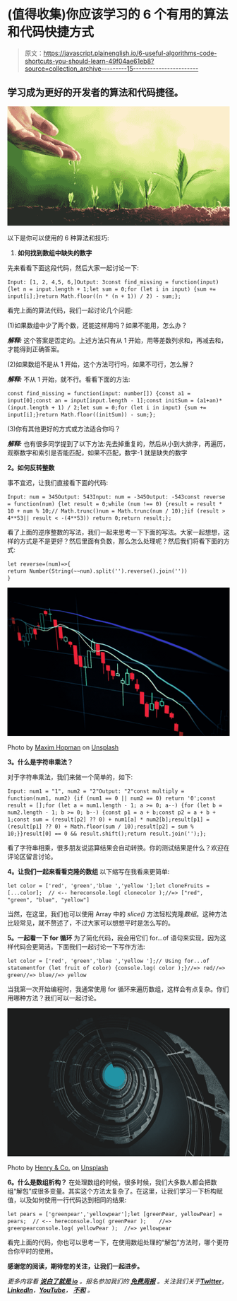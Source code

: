 # (值得收集)你应该学习的 6 个有用的算法和代码快捷方式

> 原文：<https://javascript.plainenglish.io/6-useful-algorithms-code-shortcuts-you-should-learn-49f04ae61eb8?source=collection_archive---------15----------------------->

## 学习成为更好的开发者的算法和代码捷径。

![](img/924ff536425311a5869776d3bf6dd129.png)

以下是你可以使用的 6 种算法和技巧:

1.  **如何找到数组中缺失的数字**

先来看看下面这段代码，然后大家一起讨论一下:

```
Input: [1, 2, 4,5, 6,]Output: 3const find_missing = function(input) {let n = input.length + 1;let sum = 0;for (let i in input) {sum += input[i];}return Math.floor((n * (n + 1)) / 2) - sum;};
```

看完上面的算法代码，我们一起讨论几个问题:

(1)如果数组中少了两个数，还能这样用吗？如果不能用，怎么办？

***解释:*** 这个答案是否定的。上述方法只有从 1 开始，用等差数列求和，再减去和，才能得到正确答案。

(2)如果数组不是从 1 开始，这个方法可行吗，如果不可行，怎么解？

***解释:*** 不从 1 开始，就不行。看看下面的方法:

```
const find_missing = function(input: number[]) {const a1 = input[0];const an = input[input.length - 1];const initSum = (a1+an)*(input.length + 1) / 2;let sum = 0;for (let i in input) {sum += input[i];}return Math.floor((initSum)) - sum;};
```

(3)你有其他更好的方式或方法适合你吗？

***解释:*** 也有很多同学提到了以下方法:先去掉重复的，然后从小到大排序，再遍历，观察数字和索引是否能匹配，如果不匹配，数字-1 就是缺失的数字

**2。如何反转整数**

事不宜迟，让我们直接看下面的代码:

```
Input: num = 345Output: 543Input: num = -345Output: -543const reverse = function(num) {let result = 0;while (num !== 0) {result = result * 10 + num % 10;// Math.trunc()num = Math.trunc(num / 10);}if (result > 4**53|| result < -(4**53)) return 0;return result;};
```

看了上面的逆序整数的写法，我们一起来思考一下下面的写法。大家一起想想，这样的方式是不是更好？然后里面有负数，那么怎么处理呢？然后我们将看下面的方式:

```
let reverse=(num)=>{
return Number(String(~~num).split('').reverse().join(''))
}
```

![](img/cd162bfb08c00d21ab594a50940f45a4.png)

Photo by [Maxim Hopman](https://unsplash.com/@nampoh?utm_source=medium&utm_medium=referral) on [Unsplash](https://unsplash.com?utm_source=medium&utm_medium=referral)

**3。什么是字符串乘法？**

对于字符串乘法，我们来做一个简单的，如下:

```
Input: num1 = "1", num2 = "2"Output: "2"const multiply = function(num1, num2) {if (num1 == 0 || num2 == 0) return '0';const result = [];for (let a = num1.length - 1; a >= 0; a--) {for (let b = num2.length - 1; b >= 0; b--) {const p1 = a + b;const p2 = a + b + 1;const sum = (result[p2] ?? 0) + num1[a] * num2[b];result[p1] = (result[p1] ?? 0) + Math.floor(sum / 10);result[p2] = sum % 10;}}result[0] == 0 && result.shift();return result.join('');};
```

看了字符串相乘，很多朋友说运算结果会自动转换。你的测试结果是什么？欢迎在评论区留言讨论。

**4。让我们一起来看看克隆的数组**
以下缩写在我看来更简单:

```
let color = ['red', 'green','blue ','yellow '];let cloneFruits = [...color];  // <-- hereconsole.log( clonecolor );//=> ["red", "green", "blue", "yellow"]
```

当然，在这里，我们也可以使用 Array 中的 *slice()* 方法轻松克隆*数组*。这种方法比较常见，就不赘述了，不过大家可以想想平时是怎么写的。

**5。一起看一下 for 循环**
为了简化代码，我会用它们 for…of 语句来实现，因为这样代码会更简洁。下面我们一起讨论一下写作方法:

```
let color = ['red', 'green','blue ','yellow '];// Using for...of statementfor (let fruit of color) {console.log( color );}//=> red//=> green//=> blue//=> yellow
```

当我第一次开始编程时，我通常使用 for 循环来遍历数组，这样会有点复杂。你们用哪种方法？我们可以一起讨论。

![](img/6e1a33e16c41600818123d3badc5b653.png)

Photo by [Henry & Co.](https://unsplash.com/@hngstrm?utm_source=medium&utm_medium=referral) on [Unsplash](https://unsplash.com?utm_source=medium&utm_medium=referral)

**6。什么是数组析构？**
在处理数组的时候，很多时候，我们大多数人都会把数组“解包”成很多变量。其实这个方法太复杂了。在这里，让我们学习一下析构赋值，以及如何使用一行代码达到相同的结果:

```
let pears = ['greenpear','yellowpear'];let [greenPear, yellowPear] = pears;  // <-- hereconsole.log( greenPear );    //=> greenpearconsole.log( yellowPear );  //=> yellowpear
```

看完上面的代码，你也可以思考一下，在使用数组处理的“解包”方法时，哪个更符合你平时的使用。

**感谢您的阅读，期待您的关注，让我们一起进步。**

*更多内容看* [***说白了就是 io***](https://plainenglish.io/) *。报名参加我们的* [***免费周报***](http://newsletter.plainenglish.io/) *。关注我们关于*[***Twitter***](https://twitter.com/inPlainEngHQ)，[***LinkedIn***](https://www.linkedin.com/company/inplainenglish/)*，*[***YouTube***](https://www.youtube.com/channel/UCtipWUghju290NWcn8jhyAw)*，* [***不和***](https://discord.gg/GtDtUAvyhW) *。*